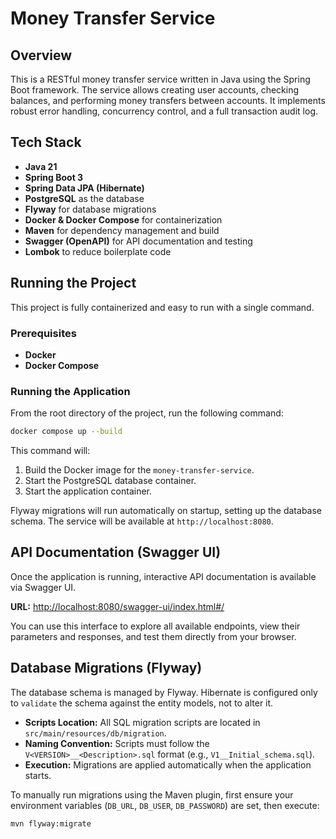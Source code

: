 # Money Transfer Service

## Overview

This is a RESTful money transfer service written in Java using the Spring Boot framework. The service allows creating user accounts, checking balances, and performing money transfers between accounts. It implements robust error handling, concurrency control, and a full transaction audit log.

## Tech Stack

*   **Java 21**
*   **Spring Boot 3**
*   **Spring Data JPA (Hibernate)**
*   **PostgreSQL** as the database
*   **Flyway** for database migrations
*   **Docker & Docker Compose** for containerization
*   **Maven** for dependency management and build
*   **Swagger (OpenAPI)** for API documentation and testing
*   **Lombok** to reduce boilerplate code

## Running the Project

This project is fully containerized and easy to run with a single command.

### Prerequisites

*   **Docker**
*   **Docker Compose**

### Running the Application

From the root directory of the project, run the following command:

```bash
docker compose up --build
```

This command will:
1.  Build the Docker image for the `money-transfer-service`.
2.  Start the PostgreSQL database container.
3.  Start the application container.

Flyway migrations will run automatically on startup, setting up the database schema. The service will be available at `http://localhost:8080`.

## API Documentation (Swagger UI)

Once the application is running, interactive API documentation is available via Swagger UI.

**URL:** [http://localhost:8080/swagger-ui/index.html#/](http://localhost:8080/swagger-ui/index.html#/)

You can use this interface to explore all available endpoints, view their parameters and responses, and test them directly from your browser.

## Database Migrations (Flyway)

The database schema is managed by Flyway. Hibernate is configured only to `validate` the schema against the entity models, not to alter it.

*   **Scripts Location:** All SQL migration scripts are located in `src/main/resources/db/migration`.
*   **Naming Convention:** Scripts must follow the `V<VERSION>__<Description>.sql` format (e.g., `V1__Initial_schema.sql`).
*   **Execution:** Migrations are applied automatically when the application starts.

To manually run migrations using the Maven plugin, first ensure your environment variables (`DB_URL`, `DB_USER`, `DB_PASSWORD`) are set, then execute:

```bash
mvn flyway:migrate
```
